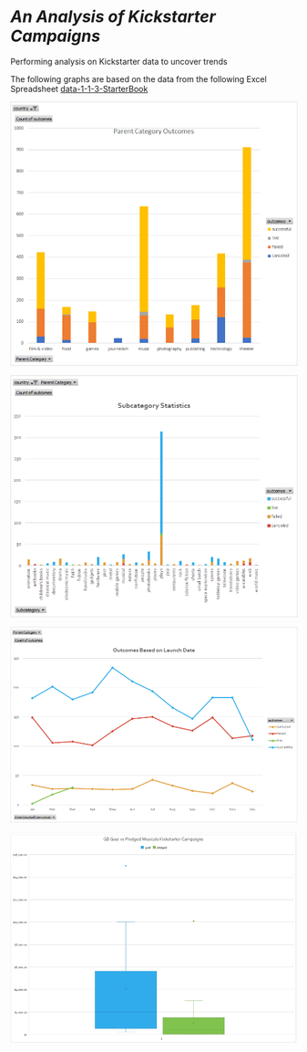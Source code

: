 # ***An Analysis of Kickstarter Campaigns***
Performing analysis on Kickstarter data to uncover trends

The following graphs are based on the data from the following Excel Spreadsheet [data-1-1-3-StarterBook](https://1drv.ms/x/s!AvOkbS6o7H-8gQu9lmXDoS5bxJTs?e=AEDQUi)

![Parent Category outcomes](/Parent%20Category%20Outcomes.png)

![Subcategory Statistics](/Subcategory%20Statistics.png)

![Outcomes](/Outcomes%20Based%20on%20Launch%20Dates.png)

![GB](/GB%20Goal%20vs%20Pledged%20Musicals.png)
